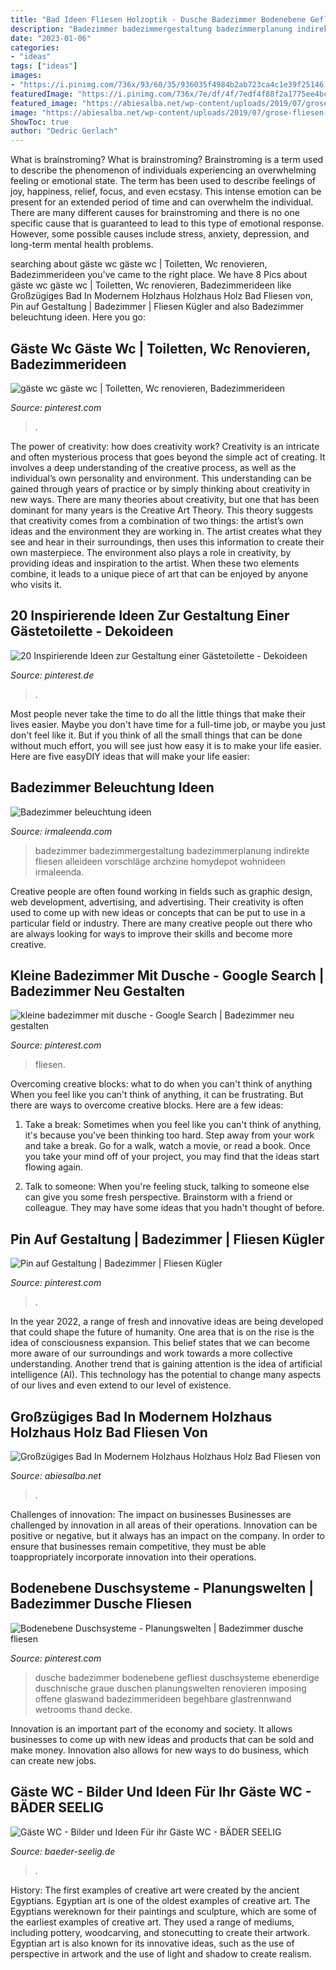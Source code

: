 ```yaml
---
title: "Bad Ideen Fliesen Holzoptik - Dusche Badezimmer Bodenebene Gefliest Duschsysteme Ebenerdige Duschnische Graue Duschen Planungswelten Renovieren Imposing Offene Glaswand Badezimmerideen Begehbare Glastrennwand Wetrooms Thand Decke"
description: "Badezimmer badezimmergestaltung badezimmerplanung indirekte fliesen alleideen vorschläge archzine homydepot wohnideen irmaleenda"
date: "2023-01-06"
categories:
- "ideas"
tags: ["ideas"]
images:
- "https://i.pinimg.com/736x/93/60/35/936035f4984b2ab723ca4c1e39f25146.jpg"
featuredImage: "https://i.pinimg.com/736x/7e/df/4f/7edf4f88f2a1775ee4bce208cf465c23--bad-modern-komfort.jpg"
featured_image: "https://abiesalba.net/wp-content/uploads/2019/07/grose-fliesen-fur-kleines-bad-tipps-fliesenformate-und-bilder-von-fliesen-holzoptik-bad-hell-bild.jpg"
image: "https://abiesalba.net/wp-content/uploads/2019/07/grose-fliesen-fur-kleines-bad-tipps-fliesenformate-und-bilder-von-fliesen-holzoptik-bad-hell-bild.jpg"
ShowToc: true
author: "Dedric Gerlach"
---
```



What is brainstroming?
What is brainstroming? Brainstroming is a term used to describe the phenomenon of individuals experiencing an overwhelming feeling or emotional state. The term has been used to describe feelings of joy, happiness, relief, focus, and even ecstasy. This intense emotion can be present for an extended period of time and can overwhelm the individual. There are many different causes for brainstroming and there is no one specific cause that is guaranteed to lead to this type of emotional response. However, some possible causes include stress, anxiety, depression, and long-term mental health problems.

	

		
searching about gäste wc gäste wc | Toiletten, Wc renovieren, Badezimmerideen you've came to the right place. We have 8 Pics about gäste wc gäste wc | Toiletten, Wc renovieren, Badezimmerideen like Großzügiges Bad In Modernem Holzhaus Holzhaus Holz Bad Fliesen von, Pin auf Gestaltung | Badezimmer | Fliesen Kügler and also Badezimmer beleuchtung ideen. Here you go:
		
    
## Gäste Wc Gäste Wc | Toiletten, Wc Renovieren, Badezimmerideen

<img loading=lazy src="https://i.pinimg.com/736x/37/4f/43/374f436007210a04bc3262a9c13c3cd9.jpg" onerror="this.onerror=null;this.src='https://tse2.mm.bing.net/th?id=OIP.IfvtvqxSOydtXoJv9XXjHAHaLH&amp;pid=15.1';" alt="gäste wc gäste wc | Toiletten, Wc renovieren, Badezimmerideen">

_Source: pinterest.com_

>. 

	

The power of creativity: how does creativity work?
Creativity is an intricate and often mysterious process that goes beyond the simple act of creating. It involves a deep understanding of the creative process, as well as the individual’s own personality and environment. This understanding can be gained through years of practice or by simply thinking about creativity in new ways.
There are many theories about creativity, but one that has been dominant for many years is the Creative Art Theory. This theory suggests that creativity comes from a combination of two things: the artist’s own ideas and the environment they are working in. The artist creates what they see and hear in their surroundings, then uses this information to create their own masterpiece. The environment also plays a role in creativity, by providing ideas and inspiration to the artist. When these two elements combine, it leads to a unique piece of art that can be enjoyed by anyone who visits it.

    
## 20 Inspirierende Ideen Zur Gestaltung Einer Gästetoilette - Dekoideen

<img loading=lazy src="https://i.pinimg.com/736x/93/60/35/936035f4984b2ab723ca4c1e39f25146.jpg" onerror="this.onerror=null;this.src='https://tse4.mm.bing.net/th?id=OIP.2lncvMJo9D1l8ivVGzwYiQHaLH&amp;pid=15.1';" alt="20 Inspirierende Ideen zur Gestaltung einer Gästetoilette - Dekoideen">

_Source: pinterest.de_

>. 

	

Most people never take the time to do all the little things that make their lives easier. Maybe you don't have time for a full-time job, or maybe you just don't feel like it. But if you think of all the small things that can be done without much effort, you will see just how easy it is to make your life easier. Here are five easyDIY ideas that will make your life easier: 

    
## Badezimmer Beleuchtung Ideen

<img loading=lazy src="http://irmaleenda.com/images4/badezimmer-beleuchtung-ideen/badezimmer-beleuchtung-ideen-14_6.jpg" onerror="this.onerror=null;this.src='https://tse1.mm.bing.net/th?id=OIP.42eD-aBm2OdL4cWi78WWPAHaLG&amp;pid=15.1';" alt="Badezimmer beleuchtung ideen">

_Source: irmaleenda.com_

>badezimmer badezimmergestaltung badezimmerplanung indirekte fliesen alleideen vorschläge archzine homydepot wohnideen irmaleenda. 

	

Creative people are often found working in fields such as graphic design, web development, advertising, and advertising. Their creativity is often used to come up with new ideas or concepts that can be put to use in a particular field or industry. There are many creative people out there who are always looking for ways to improve their skills and become more creative.

    
## Kleine Badezimmer Mit Dusche - Google Search | Badezimmer Neu Gestalten

<img loading=lazy src="https://i.pinimg.com/736x/b7/91/9e/b7919e7cf66732262679b4042c591ee9--in-bathroom-small-bathrooms.jpg" onerror="this.onerror=null;this.src='https://tse1.mm.bing.net/th?id=OIP.X0Yj9NLo0AQCmRgckWxqVgHaLb&amp;pid=15.1';" alt="kleine badezimmer mit dusche - Google Search | Badezimmer neu gestalten">

_Source: pinterest.com_

>fliesen. 

	

Overcoming creative blocks: what to do when you can't think of anything
When you feel like you can't think of anything, it can be frustrating. But there are ways to overcome creative blocks. Here are a few ideas: 
1. Take a break: Sometimes when you feel like you can't think of anything, it's because you've been thinking too hard. Step away from your work and take a break. Go for a walk, watch a movie, or read a book. Once you take your mind off of your project, you may find that the ideas start flowing again.

2. Talk to someone: When you're feeling stuck, talking to someone else can give you some fresh perspective. Brainstorm with a friend or colleague. They may have some ideas that you hadn't thought of before.


    
## Pin Auf Gestaltung | Badezimmer | Fliesen Kügler

<img loading=lazy src="https://i.pinimg.com/736x/98/0e/fe/980efe43b962c9b9dff9ad8abf5754fc.jpg" onerror="this.onerror=null;this.src='https://tse2.mm.bing.net/th?id=OIP.meo8zDOkxpd89JyN3mRF1QHaFj&amp;pid=15.1';" alt="Pin auf Gestaltung | Badezimmer | Fliesen Kügler">

_Source: pinterest.com_

>. 

	

In the year 2022, a range of fresh and innovative ideas are being developed that could shape the future of humanity. One area that is on the rise is the idea of consciousness expansion. This belief states that we can become more aware of our surroundings and work towards a more collective understanding. Another trend that is gaining attention is the idea of artificial intelligence (AI). This technology has the potential to change many aspects of our lives and even extend to our level of existence.

    
## Großzügiges Bad In Modernem Holzhaus Holzhaus Holz Bad Fliesen Von

<img loading=lazy src="https://abiesalba.net/wp-content/uploads/2019/07/grose-fliesen-fur-kleines-bad-tipps-fliesenformate-und-bilder-von-fliesen-holzoptik-bad-hell-bild.jpg" onerror="this.onerror=null;this.src='https://tse3.mm.bing.net/th?id=OIP.cXL9JV2dBUWI2gxs-LASNgHaLK&amp;pid=15.1';" alt="Großzügiges Bad In Modernem Holzhaus Holzhaus Holz Bad Fliesen von">

_Source: abiesalba.net_

>. 

	

Challenges of innovation: The impact on businesses
Businesses are challenged by innovation in all areas of their operations. Innovation can be positive or negative, but it always has an impact on the company. In order to ensure that businesses remain competitive, they must be able toappropriately incorporate innovation into their operations.

    
## Bodenebene Duschsysteme - Planungswelten | Badezimmer Dusche Fliesen

<img loading=lazy src="https://i.pinimg.com/736x/7e/df/4f/7edf4f88f2a1775ee4bce208cf465c23--bad-modern-komfort.jpg" onerror="this.onerror=null;this.src='https://tse4.mm.bing.net/th?id=OIP.do_lsYjkwN_8Ojl92CxRggHaJ4&amp;pid=15.1';" alt="Bodenebene Duschsysteme - Planungswelten | Badezimmer dusche fliesen">

_Source: pinterest.com_

>dusche badezimmer bodenebene gefliest duschsysteme ebenerdige duschnische graue duschen planungswelten renovieren imposing offene glaswand badezimmerideen begehbare glastrennwand wetrooms thand decke. 

	

Innovation is an important part of the economy and society. It allows businesses to come up with new ideas and products that can be sold and make money. Innovation also allows for new ways to do business, which can create new jobs.

    
## Gäste WC - Bilder Und Ideen Für Ihr Gäste WC - BÄDER SEELIG

<img loading=lazy src="https://www.baeder-seelig.de/wp-content/uploads/2020/10/1-qm-gaeste-wc-einrichten-hamburg-Bergedorf-gestalten-bilder-fotos-beispiele-2.jpg" onerror="this.onerror=null;this.src='https://tse1.mm.bing.net/th?id=OIP.K7laXaRkbOVzV7VhoYfZkQHaKQ&amp;pid=15.1';" alt="Gäste WC - Bilder und Ideen Für ihr Gäste WC - BÄDER SEELIG">

_Source: baeder-seelig.de_

>. 

	

History: The first examples of creative art were created by the ancient Egyptians.
Egyptian art is one of the oldest examples of creative art. The Egyptians wereknown for their paintings and sculpture, which are some of the earliest examples of creative art. They used a range of mediums, including pottery, woodcarving, and stonecutting to create their artwork. Egyptian art is also known for its innovative ideas, such as the use of perspective in artwork and the use of light and shadow to create realism.

